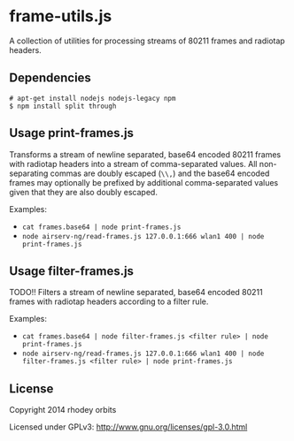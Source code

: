 frame-utils.js
================

A collection of utilities for processing streams of 80211 frames and radiotap headers.

Dependencies
---------------------------
`# apt-get install nodejs nodejs-legacy npm`  
`$ npm install split through`

Usage print-frames.js
---------------------------
Transforms a stream of newline separated, base64 encoded 80211 frames with radiotap headers into a
stream of comma-separated values. All non-separating commas are doubly escaped (`\\,`) and the
base64 encoded frames may optionally be prefixed by additional comma-separated values given that
they are also doubly escaped.  
  
Examples:  
  + `cat frames.base64 | node print-frames.js`  
  + `node airserv-ng/read-frames.js 127.0.0.1:666 wlan1 400 | node print-frames.js`

Usage filter-frames.js
---------------------------
TODO!! Filters a stream of newline separated, base64 encoded 80211 frames with radiotap headers
according to a filter rule.  
  
Examples:  
  + `cat frames.base64 | node filter-frames.js <filter rule> | node print-frames.js`  
  + `node airserv-ng/read-frames.js 127.0.0.1:666 wlan1 400 | node filter-frames.js <filter rule> | node print-frames.js`

License
---------------------------
Copyright 2014 rhodey orbits  

Licensed under GPLv3: http://www.gnu.org/licenses/gpl-3.0.html